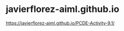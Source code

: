 # javierflorez-aiml.github.io
<a href="https://javierflorez-aiml.github.io/PCDE-Activity-9.1/" target="_blank">https://javierflorez-aiml.github.io/PCDE-Activity-9.1/</a>

